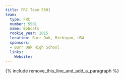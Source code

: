 ```yaml
---
title: FRC Team 5501
team:
  type: FRC
  number: 5501
  name: Bobcats
  rookie_year: 2015
  location: Burr Oak, Michigan, USA
  sponsors:
  - Burr Oak High School
  links:
    Website:
---
```


{% include remove_this_line_and_add_a_paragraph %}